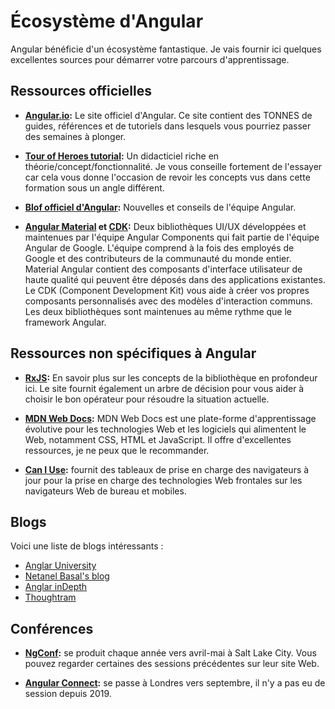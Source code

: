 # Écosystème d'Angular

Angular bénéficie d'un écosystème fantastique. Je vais fournir ici quelques excellentes sources pour démarrer votre parcours d'apprentissage.

## Ressources officielles

- **[Angular.io](angular.io):** Le site officiel d'Angular. Ce site contient des TONNES de guides, références et de tutoriels dans lesquels vous pourriez passer des semaines à plonger.

- **[Tour of Heroes tutorial](angular.io/tutorial):** Un didacticiel riche en théorie/concept/fonctionnalité. Je vous conseille fortement de l'essayer car cela vous donne l'occasion de revoir les concepts vus dans cette formation sous un angle différent.

- **[Blof officiel d'Angular](blog.angular.io):** Nouvelles et conseils de l'équipe Angular.

- **[Angular Material](material.angular.io/components) et [CDK](https://material.angular.io/cdk/categories):** Deux bibliothèques UI/UX développées et maintenues par l'équipe Angular Components qui fait partie de l'équipe Angular de Google. L'équipe comprend à la fois des employés de Google et des contributeurs de la communauté du monde entier. Material Angular contient des composants d'interface utilisateur de haute qualité qui peuvent être déposés dans des applications existantes. Le CDK (Component Development Kit) vous aide à créer vos propres composants personnalisés avec des modèles d'interaction communs. Les deux bibliothèques sont maintenues au même rythme que le framework Angular.


## Ressources non spécifiques à Angular

- **[RxJS](rxjs.dev):** En savoir plus sur les concepts de la bibliothèque en profondeur ici. Le site fournit également un arbre de décision pour vous aider à choisir le bon opérateur pour résoudre la situation actuelle.

- **[MDN Web Docs](https://developer.mozilla.org/):** MDN Web Docs est une plate-forme d'apprentissage évolutive pour les technologies Web et les logiciels qui alimentent le Web, notamment CSS, HTML et JavaScript. Il offre d'excellentes ressources, je ne peux que le recommander.

- **[Can I Use](https://caniuse.com/):** fournit des tableaux de prise en charge des navigateurs à jour pour la prise en charge des technologies Web frontales sur les navigateurs Web de bureau et mobiles.

## Blogs

Voici une liste de blogs intéressants :
- [Anglar University](https://blog.angular-university.io/)
- [Netanel Basal's blog](https://netbasal.com/)
- [Anglar inDepth](https://indepth.dev/angular)
- [Thoughtram](https://blog.thoughtram.io/categories/angular)

## Conférences

- **[NgConf](2021.ng-conf.org/):** se produit chaque année vers avril-mai à Salt Lake City. Vous pouvez regarder certaines des sessions précédentes sur leur site Web.

- **[Angular Connect](angularconnect.com/):** se passe à Londres vers septembre, il n'y a pas eu de session depuis 2019.